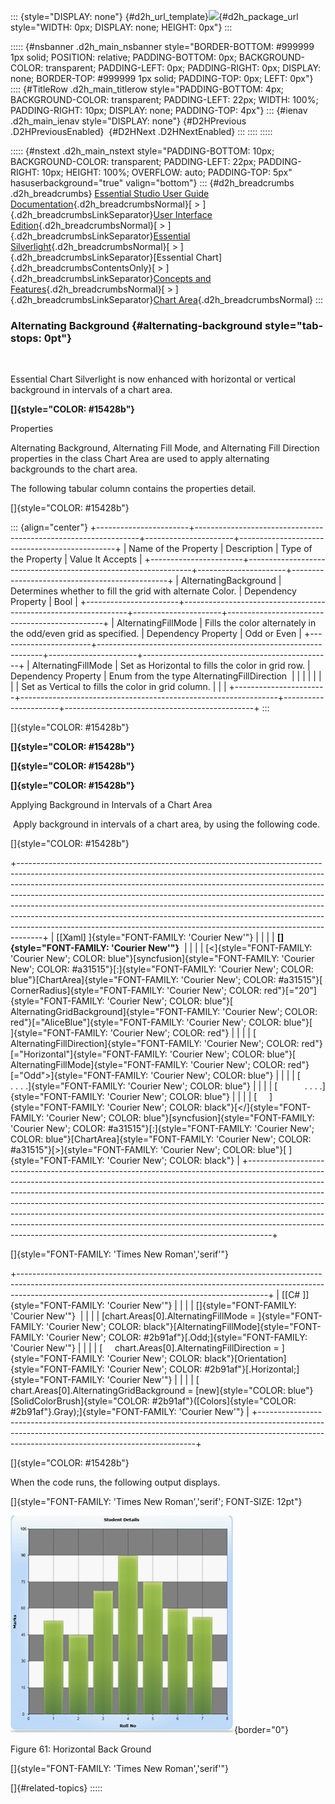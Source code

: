 ::: {style="DISPLAY: none"}
[](ms-xhelp:///?Id=d2h_url_template){#d2h_url_template}![](!package_url!){#d2h_package_url style="WIDTH: 0px; DISPLAY: none; HEIGHT: 0px"}
:::

::::: {#nsbanner .d2h_main_nsbanner style="BORDER-BOTTOM: #999999 1px solid; POSITION: relative; PADDING-BOTTOM: 0px; BACKGROUND-COLOR: transparent; PADDING-LEFT: 0px; PADDING-RIGHT: 0px; DISPLAY: none; BORDER-TOP: #999999 1px solid; PADDING-TOP: 0px; LEFT: 0px"}
:::: {#TitleRow .d2h_main_titlerow style="PADDING-BOTTOM: 4px; BACKGROUND-COLOR: transparent; PADDING-LEFT: 22px; WIDTH: 100%; PADDING-RIGHT: 10px; DISPLAY: none; PADDING-TOP: 4px"}
::: {#ienav .d2h_main_ienav style="DISPLAY: none"}
[](ms-xhelp:///?Id=25896dce-b880-4bea-b788-a14161cbdf69){#D2HPrevious .D2HPreviousEnabled}  [](ms-xhelp:///?Id=89819a94-ebab-4148-9acc-042438f9054b){#D2HNext .D2HNextEnabled}
:::
::::
:::::

::::: {#nstext .d2h_main_nstext style="PADDING-BOTTOM: 10px; BACKGROUND-COLOR: transparent; PADDING-LEFT: 22px; PADDING-RIGHT: 10px; HEIGHT: 100%; OVERFLOW: auto; PADDING-TOP: 5px" hasuserbackground="true" valign="bottom"}
::: {#d2h_breadcrumbs .d2h_breadcrumbs}
[Essential Studio User Guide Documentation](ms-xhelp:///?Id=12457748-09e3-4d74-a240-8e049cedf030){.d2h_breadcrumbsNormal}[ \> ]{.d2h_breadcrumbsLinkSeparator}[User Interface Edition](ms-xhelp:///?Id=c29296b7-531c-413b-a0ec-488ca1f7f669){.d2h_breadcrumbsNormal}[ \> ]{.d2h_breadcrumbsLinkSeparator}[Essential Silverlight](ms-xhelp:///?Id=66221bd1-ba2e-43c2-94a7-618f50e01d24){.d2h_breadcrumbsNormal}[ \> ]{.d2h_breadcrumbsLinkSeparator}[Essential Chart]{.d2h_breadcrumbsContentsOnly}[ \> ]{.d2h_breadcrumbsLinkSeparator}[Concepts and Features](ms-xhelp:///?Id=0f820843-9cdd-4436-8cae-3dc5a65fd5cd){.d2h_breadcrumbsNormal}[ \> ]{.d2h_breadcrumbsLinkSeparator}[Chart Area](ms-xhelp:///?Id=5198ad98-8dcd-425b-9488-3684f17e10f2){.d2h_breadcrumbsNormal}
:::

### Alternating Background {#alternating-background style="tab-stops: 0pt"}

 

Essential Chart Silverlight is now enhanced with horizontal or vertical background in intervals of a chart area.

**[]{style="COLOR: #15428b"}** 

Properties

Alternating Background, Alternating Fill Mode, and Alternating Fill Direction properties in the class Chart Area are used to apply alternating backgrounds to the chart area.

The following tabular column contains the properties detail.

[]{style="COLOR: #15428b"} 

::: {align="center"}
+-----------------------+----------------------------------------------------------------+----------------------+-----------------------------------------------+
| Name of the Property  | Description                                                    | Type of the Property | Value It Accepts                              |
+-----------------------+----------------------------------------------------------------+----------------------+-----------------------------------------------+
| AlternatingBackground | Determines whether to fill the grid with alternate Color.      | Dependency Property  | Bool                                          |
+-----------------------+----------------------------------------------------------------+----------------------+-----------------------------------------------+
| AlternatingFillMode   | Fills the color alternately in the odd/even grid as specified. | Dependency Property  | Odd or Even                                   |
+-----------------------+----------------------------------------------------------------+----------------------+-----------------------------------------------+
| AlternatingFillMode   | Set as Horizontal to fills the color in grid row.              | Dependency Property  | Enum from the type AlternatingFillDirection   |
|                       |                                                                |                      |                                               |
|                       | Set as Vertical to fills the color in grid column.             |                      |                                               |
+-----------------------+----------------------------------------------------------------+----------------------+-----------------------------------------------+
:::

[]{style="COLOR: #15428b"} 

**[]{style="COLOR: #15428b"}** 

**[]{style="COLOR: #15428b"}** 

**[]{style="COLOR: #15428b"}** 

Applying Background in Intervals of a Chart Area

 Apply background in intervals of a chart area, by using the following code.

[]{style="COLOR: #15428b"} 

+------------------------------------------------------------------------------------------------------------------------------------------------------------------------------------------------------------------------------------------------------------------------------------------------------------------------------------------------------------------------------------------------------------------------------------------------------------------------------------------------------------------------------------------------------------------------+
| [\[Xaml\] ]{style="FONT-FAMILY: 'Courier New'"}                                                                                                                                                                                                                                                                                                                                                                                                                                                                                                                        |
|                                                                                                                                                                                                                                                                                                                                                                                                                                                                                                                                                                        |
| **[]{style="FONT-FAMILY: 'Courier New'"}**                                                                                                                                                                                                                                                                                                                                                                                                                                                                                                                             |
|                                                                                                                                                                                                                                                                                                                                                                                                                                                                                                                                                                        |
| [\<]{style="FONT-FAMILY: 'Courier New'; COLOR: blue"}[syncfusion]{style="FONT-FAMILY: 'Courier New'; COLOR: #a31515"}[:]{style="FONT-FAMILY: 'Courier New'; COLOR: blue"}[ChartArea]{style="FONT-FAMILY: 'Courier New'; COLOR: #a31515"}[ CornerRadius]{style="FONT-FAMILY: 'Courier New'; COLOR: red"}[=\"20\"]{style="FONT-FAMILY: 'Courier New'; COLOR: blue"}[ AlternatingGridBackground]{style="FONT-FAMILY: 'Courier New'; COLOR: red"}[=\"AliceBlue\"]{style="FONT-FAMILY: 'Courier New'; COLOR: blue"}[      ]{style="FONT-FAMILY: 'Courier New'; COLOR: red"} |
|                                                                                                                                                                                                                                                                                                                                                                                                                                                                                                                                                                        |
| [                             AlternatingFillDirection]{style="FONT-FAMILY: 'Courier New'; COLOR: red"}[=\"Horizontal\"]{style="FONT-FAMILY: 'Courier New'; COLOR: blue"}[ AlternatingFillMode]{style="FONT-FAMILY: 'Courier New'; COLOR: red"}[=\"Odd\"\>]{style="FONT-FAMILY: 'Courier New'; COLOR: blue"}                                                                                                                                                                                                                                                           |
|                                                                                                                                                                                                                                                                                                                                                                                                                                                                                                                                                                        |
| [           . . . .]{style="FONT-FAMILY: 'Courier New'; COLOR: blue"}                                                                                                                                                                                                                                                                                                                                                                                                                                                                                                  |
|                                                                                                                                                                                                                                                                                                                                                                                                                                                                                                                                                                        |
| [           . . . .]{style="FONT-FAMILY: 'Courier New'; COLOR: blue"}                                                                                                                                                                                                                                                                                                                                                                                                                                                                                                  |
|                                                                                                                                                                                                                                                                                                                                                                                                                                                                                                                                                                        |
| [     ]{style="FONT-FAMILY: 'Courier New'; COLOR: black"}[\</]{style="FONT-FAMILY: 'Courier New'; COLOR: blue"}[syncfusion]{style="FONT-FAMILY: 'Courier New'; COLOR: #a31515"}[:]{style="FONT-FAMILY: 'Courier New'; COLOR: blue"}[ChartArea]{style="FONT-FAMILY: 'Courier New'; COLOR: #a31515"}[\>]{style="FONT-FAMILY: 'Courier New'; COLOR: blue"}[ ]{style="FONT-FAMILY: 'Courier New'; COLOR: black"}                                                                                                                                                           |
+------------------------------------------------------------------------------------------------------------------------------------------------------------------------------------------------------------------------------------------------------------------------------------------------------------------------------------------------------------------------------------------------------------------------------------------------------------------------------------------------------------------------------------------------------------------------+

[]{style="FONT-FAMILY: 'Times New Roman','serif'"} 

+--------------------------------------------------------------------------------------------------------------------------------------------------------------------------------------------------------------------------+
| [\[C# \]]{style="FONT-FAMILY: 'Courier New'"}                                                                                                                                                                            |
|                                                                                                                                                                                                                          |
| []{style="FONT-FAMILY: 'Courier New'"}                                                                                                                                                                                   |
|                                                                                                                                                                                                                          |
| [chart.Areas\[0\].AlternatingFillMode = ]{style="FONT-FAMILY: 'Courier New'; COLOR: black"}[AlternatingFillMode]{style="FONT-FAMILY: 'Courier New'; COLOR: #2b91af"}[.Odd;]{style="FONT-FAMILY: 'Courier New'"}          |
|                                                                                                                                                                                                                          |
| [     chart.Areas\[0\].AlternatingFillDirection = ]{style="FONT-FAMILY: 'Courier New'; COLOR: black"}[Orientation]{style="FONT-FAMILY: 'Courier New'; COLOR: #2b91af"}[.Horizontal;]{style="FONT-FAMILY: 'Courier New'"} |
|                                                                                                                                                                                                                          |
| [     chart.Areas\[0\].AlternatingGridBackground = [new]{style="COLOR: blue"} [SolidColorBrush]{style="COLOR: #2b91af"}([Colors]{style="COLOR: #2b91af"}.Gray);]{style="FONT-FAMILY: 'Courier New'"}                     |
+--------------------------------------------------------------------------------------------------------------------------------------------------------------------------------------------------------------------------+

[]{style="COLOR: #15428b"} 

When the code runs, the following output displays.

[]{style="FONT-FAMILY: 'Times New Roman','serif'; FONT-SIZE: 12pt"} 

![](ImagesExt/image59_68.jpg){border="0"}

Figure 61: Horizontal Back Ground

[]{style="FONT-FAMILY: 'Times New Roman','serif'"} 

[]{#related-topics}
:::::
